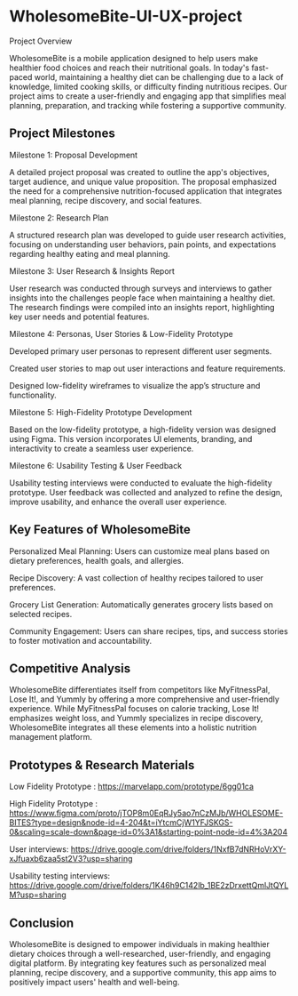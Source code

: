 # WholesomeBite-UI-UX-project

Project Overview

WholesomeBite is a mobile application designed to help users make healthier food choices and reach their nutritional goals. In today's fast-paced world, maintaining a healthy diet can be challenging due to a lack of knowledge, limited cooking skills, or difficulty finding nutritious recipes. Our project aims to create a user-friendly and engaging app that simplifies meal planning, preparation, and tracking while fostering a supportive community.

## Project Milestones

Milestone 1: Proposal Development

A detailed project proposal was created to outline the app's objectives, target audience, and unique value proposition. The proposal emphasized the need for a comprehensive nutrition-focused application that integrates meal planning, recipe discovery, and social features.

Milestone 2: Research Plan

A structured research plan was developed to guide user research activities, focusing on understanding user behaviors, pain points, and expectations regarding healthy eating and meal planning.

Milestone 3: User Research & Insights Report

User research was conducted through surveys and interviews to gather insights into the challenges people face when maintaining a healthy diet. The research findings were compiled into an insights report, highlighting key user needs and potential features.

Milestone 4: Personas, User Stories & Low-Fidelity Prototype

Developed primary user personas to represent different user segments.

Created user stories to map out user interactions and feature requirements.

Designed low-fidelity wireframes to visualize the app’s structure and functionality.

Milestone 5: High-Fidelity Prototype Development

Based on the low-fidelity prototype, a high-fidelity version was designed using Figma. This version incorporates UI elements, branding, and interactivity to create a seamless user experience.

Milestone 6: Usability Testing & User Feedback

Usability testing interviews were conducted to evaluate the high-fidelity prototype. User feedback was collected and analyzed to refine the design, improve usability, and enhance the overall user experience.

## Key Features of WholesomeBite

Personalized Meal Planning: Users can customize meal plans based on dietary preferences, health goals, and allergies.

Recipe Discovery: A vast collection of healthy recipes tailored to user preferences.

Grocery List Generation: Automatically generates grocery lists based on selected recipes.

Community Engagement: Users can share recipes, tips, and success stories to foster motivation and accountability.



## Competitive Analysis

WholesomeBite differentiates itself from competitors like MyFitnessPal, Lose It!, and Yummly by offering a more comprehensive and user-friendly experience. While MyFitnessPal focuses on calorie tracking, Lose It! emphasizes weight loss, and Yummly specializes in recipe discovery, WholesomeBite integrates all these elements into a holistic nutrition management platform.

## Prototypes & Research Materials

Low Fidelity Prototype : https://marvelapp.com/prototype/6gg01ca

High Fidelity Prototype : https://www.figma.com/proto/jTOP8m0EqRJy5ao7nCzMJb/WHOLESOME-BITES?type=design&node-id=4-204&t=iYtcmCjW1YFJSKGS-0&scaling=scale-down&page-id=0%3A1&starting-point-node-id=4%3A204 

User interviews: https://drive.google.com/drive/folders/1NxfB7dNRHoVrXY-xJfuaxb6zaa5st2V3?usp=sharing

Usability testing interviews: https://drive.google.com/drive/folders/1K46h9C142lb_1BE2zDrxettQmlJtQYLM?usp=sharing


## Conclusion

WholesomeBite is designed to empower individuals in making healthier dietary choices through a well-researched, user-friendly, and engaging digital platform. By integrating key features such as personalized meal planning, recipe discovery, and a supportive community, this app aims to positively impact users' health and well-being.



